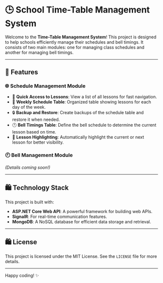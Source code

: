 # 🕒 School Time-Table Management System

Welcome to the **Time-Table Management System**! This project is designed to help schools efficiently manage their schedules and bell timings. It consists of two main modules: one for managing class schedules and another for managing bell timings. 

---

## 🔧 Features

### 🌐 Schedule Management Module
- 🔎 **Quick Access to Lessons**: View a list of all lessons for fast navigation.
- 📅 **Weekly Schedule Table**: Organized table showing lessons for each day of the week.
- 🔒 **Backup and Restore**: Create backups of the schedule table and restore it when needed.
- 🕛 **Bell Timings Table**: Define the bell schedule to determine the current lesson based on time.
- 🕺 **Lesson Highlighting**: Automatically highlight the current or next lesson for better visibility.

### 🕘 Bell Management Module
*(Details coming soon!)*

---

## 🛍️ Technology Stack

This project is built with:
- **ASP.NET Core Web API**: A powerful framework for building web APIs.
- **SignalR**: For real-time communication features.
- **MongoDB**: A NoSQL database for efficient data storage and retrieval.

---

## 🛍️ License

This project is licensed under the MIT License. See the `LICENSE` file for more details.

---

Happy coding! ✨

